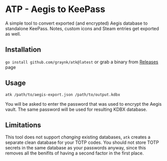 # ATP - Aegis to KeePass

A simple tool to convert exported (and encrypted) Aegis database to standalone KeePass. Notes, custom icons and Steam entries get exported as well.

## Installation
`go install github.com/graynk/atk@latest` or grab a binary from [Releases](https://github.com/graynk/atk/releases) page

## Usage
`atk /path/to/aegis-export.json /path/to/output.kdbx`

You will be asked to enter the password that was used to encrypt the Aegis vault. The same password will be used for resulting KDBX database.

## Limitations
This tool does not support _changing_ existing databases, `atk` creates a separate clean database for your TOTP codes. You should not store TOTP secrets in the same database as your passwords anyway, since this removes all the benifits of having a second factor in the first place.
